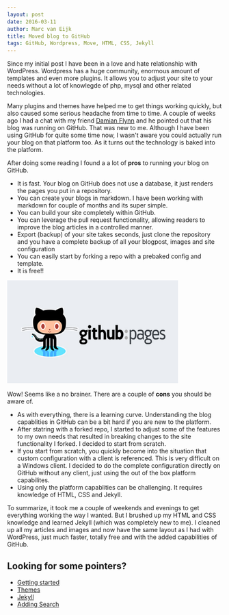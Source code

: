 ```yaml
---
layout: post
date: 2016-03-11
author: Marc van Eijk
title: Moved blog to GitHub
tags: GitHub, Wordpress, Move, HTML, CSS, Jekyll
---
```

Since my initial post I have been in a love and hate relationship with WordPress. Wordpress has a huge community, enormous amount of templates and even more plugins. It allows you to adjust your site to your needs without a lot of knowlegde of php, mysql and other related technologies.

Many plugins and themes have helped me to get things working quickly, but also caused some serious headache from time to time. A couple of weeks ago I had a chat with my friend [Damian Flynn](http://twitter.com/damian_flynn) and he pointed out that his blog was running on GitHub. That was new to me. Although I have been using GitHub for quite some time now, I wasn't aware you could actually run your blog on that platform too. As it turns out the technology is baked into the platform. 
<!--more-->

After doing some reading I found a a lot of **pros** to running your blog on GitHub.

+ It is fast. Your blog on GitHub does not use a database, it just renders the pages you put in a repository.
+ You can create your blogs in markdown. I have been working with markdown for couple of months and its super simple.
+ You can build your site completely within GitHub.
+ You can leverage the pull request functionality, allowing readers to improve the blog articles in a controlled manner.
+ Export (backup) of your site takes seconds, just clone the repository and you have a complete backup of all your blogpost, images and site configuration
+ You can easily start by forking a repo with a prebaked config and template.
+ It is free!!

<img src="/images/2016-03-11/github-pages.jpg" width="400">

Wow! Seems like a no brainer. There are a couple of **cons** you should be aware of.

+ As with everything, there is a learning curve. Understanding the blog capablities in GitHub can be a bit hard if you are new to the platform.
+ After statring with a forked repo, I started to adjust some of the features to my own needs that resulted in breaking changes to the site functionality I forked. I decided to start from scratch.
+ If you start from scratch, you quickly become into the situation that custom configuration with a client is referenced. This is very difficult on a Windows client. I decided to do the complete configuration directly on GitHub without any client, just using the out of the box platform capabilites.
+ Using only the platform capablities can be challenging. It requires knowledge of HTML, CSS and Jekyll.

To summarize, it took me a couple of weekends and evenings to get everything working the way I wanted. But I brushed up my HTML and CSS knowledge and learned Jekyll (which was completely new to me). I cleaned up all my articles and images and now have the same layout as I had with WordPress, just much faster, totally free and with the added capabilities of GitHub.

## Looking for some pointers?

+ [Getting started](http://jmcglone.com/guides/github-pages/)
+ [Themes](http://jekyllthemes.org/)
+ [Jekyll](http://jekyllrb.com/)
+ [Adding Search](http://rayhightower.com/blog/2016/01/04/how-to-make-lunrjs-jekyll-work-together/)
